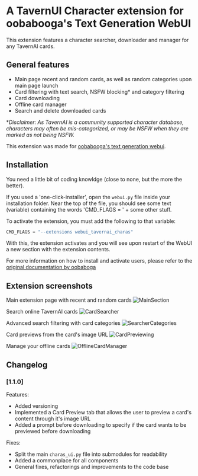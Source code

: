 # A TavernUI Character extension for oobabooga's Text Generation WebUI

This extension features a character searcher, downloader and manager for any TavernAI
cards.

## General features
- Main page recent and random cards, as well as random categories upon main page launch
- Card filtering with text search, NSFW blocking* and category filtering
- Card downloading
- Offline card manager
- Search and delete downloaded cards

**Disclaimer: As TavernAI is a community supported character database, characters may often be mis-categorized, or may be NSFW when they are marked as not being NSFW.*

This extension was made for [oobabooga's text generation webui](https://github.com/oobabooga/text-generation-webui).

## Installation
You need a little bit of coding knowldge (close to none, but the more the better).

If you used a 'one-click-installer', open the `webui.py` file inside your installation folder. Near the top of the file, you should see some text (variable) containing the words 'CMD_FLAGS = ' + some other stuff. 

To activate the extension, you must add the following to that variable:
```py
CMD_FLAGS = "--extensions webui_tavernai_charas"
```

With this, the extension activates and you will see upon restart of the WebUI a new section with the extension contents.

For more information on how to install and activate users, please refer to the [original documentation by oobaboga](https://github.com/oobabooga/text-generation-webui/blob/main/docs/Extensions.md)

## Extension screenshots

Main extension page with recent and random cards
![MainSection](https://raw.githubusercontent.com/SkinnyDevi/webui_tavernai_charas/master/docs/main-online.png)

Search online TavernAI cards
![CardSearcher](https://raw.githubusercontent.com/SkinnyDevi/webui_tavernai_charas/master/docs/main-searcher.png)

Advanced search filtering with card categories
![SearcherCategories](https://raw.githubusercontent.com/SkinnyDevi/webui_tavernai_charas/master/docs/searcher-categories.png)

Card previews from the card's image URL
![CardPreviewing](https://raw.githubusercontent.com/SkinnyDevi/webui_tavernai_charas/master/docs/card-previewer.png)

Manage your offline cards
![OfflineCardManager](https://raw.githubusercontent.com/SkinnyDevi/webui_tavernai_charas/master/docs/offline-cards.png)


## Changelog

### [1.1.0]
Features:
- Added versioning
- Implemented a Card Preview tab that allows the user to preview a card's content through it's image URL
- Added a prompt before downloading to specify if the card wants to be previewed before downloading

Fixes:
* Split the main `charas_ui.py` file into submodules for readability
* Added a commonplace for all components
* General fixes, refactorings and improvements to the code base